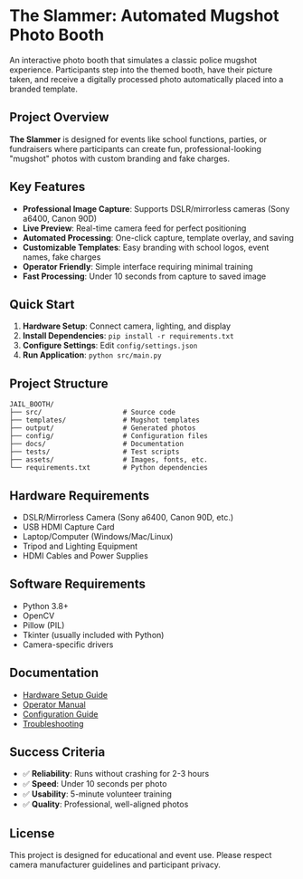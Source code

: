 # The Slammer: Automated Mugshot Photo Booth

An interactive photo booth that simulates a classic police mugshot experience. Participants step into the themed booth, have their picture taken, and receive a digitally processed photo automatically placed into a branded template.

## Project Overview

**The Slammer** is designed for events like school functions, parties, or fundraisers where participants can create fun, professional-looking "mugshot" photos with custom branding and fake charges.

## Key Features

- **Professional Image Capture**: Supports DSLR/mirrorless cameras (Sony a6400, Canon 90D)
- **Live Preview**: Real-time camera feed for perfect positioning
- **Automated Processing**: One-click capture, template overlay, and saving
- **Customizable Templates**: Easy branding with school logos, event names, fake charges
- **Operator Friendly**: Simple interface requiring minimal training
- **Fast Processing**: Under 10 seconds from capture to saved image

## Quick Start

1. **Hardware Setup**: Connect camera, lighting, and display
2. **Install Dependencies**: `pip install -r requirements.txt`
3. **Configure Settings**: Edit `config/settings.json`
4. **Run Application**: `python src/main.py`

## Project Structure

```
JAIL_BOOTH/
├── src/                    # Source code
├── templates/              # Mugshot templates
├── output/                 # Generated photos
├── config/                 # Configuration files
├── docs/                   # Documentation
├── tests/                  # Test scripts
├── assets/                 # Images, fonts, etc.
└── requirements.txt        # Python dependencies
```

## Hardware Requirements

- DSLR/Mirrorless Camera (Sony a6400, Canon 90D, etc.)
- USB HDMI Capture Card
- Laptop/Computer (Windows/Mac/Linux)
- Tripod and Lighting Equipment
- HDMI Cables and Power Supplies

## Software Requirements

- Python 3.8+
- OpenCV
- Pillow (PIL)
- Tkinter (usually included with Python)
- Camera-specific drivers

## Documentation

- [Hardware Setup Guide](docs/hardware_setup.md)
- [Operator Manual](docs/operator_manual.md)
- [Configuration Guide](docs/configuration.md)
- [Troubleshooting](docs/troubleshooting.md)

## Success Criteria

- ✅ **Reliability**: Runs without crashing for 2-3 hours
- ✅ **Speed**: Under 10 seconds per photo
- ✅ **Usability**: 5-minute volunteer training
- ✅ **Quality**: Professional, well-aligned photos

## License

This project is designed for educational and event use. Please respect camera manufacturer guidelines and participant privacy.
